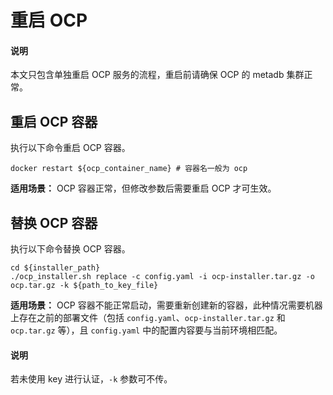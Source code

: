 # 重启 OCP

<main id="notice" type='explain'>
    <h4>说明</h4>
    本文只包含单独重启 OCP 服务的流程，重启前请确保 OCP 的 metadb 集群正常。
  </main>

## 重启 OCP 容器

执行以下命令重启 OCP 容器。

```shell
docker restart ${ocp_container_name} # 容器名一般为 ocp
```

**适用场景：** OCP 容器正常，但修改参数后需要重启 OCP 才可生效。

## 替换 OCP 容器

执行以下命令替换 OCP 容器。

```shell
cd ${installer_path}
./ocp_installer.sh replace -c config.yaml -i ocp-installer.tar.gz -o ocp.tar.gz -k ${path_to_key_file}
```

**适用场景：** OCP 容器不能正常启动，需要重新创建新的容器，此种情况需要机器上存在之前的部署文件（包括 `config.yaml`、`ocp-installer.tar.gz` 和 `ocp.tar.gz` 等），且 `config.yaml` 中的配置内容要与当前环境相匹配。

  <main id="notice" type='explain'>
    <h4>说明</h4>
    若未使用 key 进行认证，<code>-k</code> 参数可不传。
  </main>
  